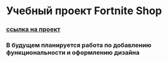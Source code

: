 # Учебный проект Fortnite Shop

### [ссылка на проект](https://khuseynkhasiev.github.io/fortnite-shop-react)

### В будущем планируется работа по добавлению функциональности и оформлению дизайна
